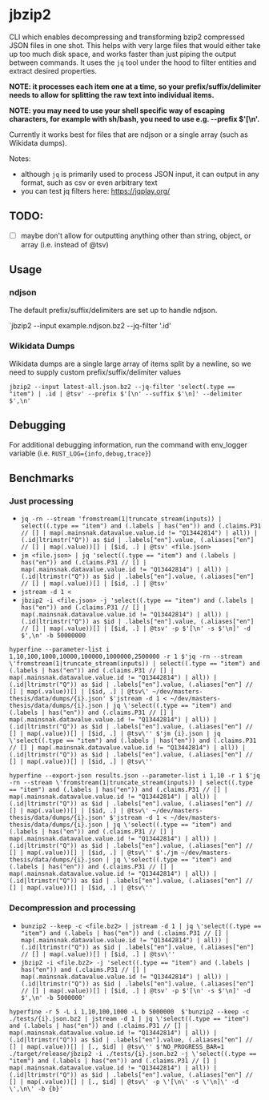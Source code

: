 # jbzip2

CLI which enables decompressing and transforming bzip2 compressed JSON files in one shot. This helps with very large files that would either take up too much disk space, and works faster than just piping the output between commands. It uses the `jq` tool under the hood to filter entities and extract desired properties.

**NOTE: it processes each item one at a time, so your prefix/suffix/delimiter needs to allow for splitting the raw text into individual items.**

**NOTE: you may need to use your shell specific way of escaping characters, for example with sh/bash, you need to use e.g. --prefix $'[\n'.**

Currently it works best for files that are ndjson or a single array (such as Wikidata dumps).

Notes:
- although `jq` is primarily used to process JSON input, it can output in any format, such as csv or even arbitrary text
- you can test jq filters here: https://jqplay.org/

## TODO:

- [ ] maybe don't allow for outputting anything other than string, object, or array (i.e. instead of @tsv)
## Usage

### ndjson

The default prefix/suffix/delimiters are set up to handle ndjson.

`jbzip2 --input example.ndjson.bz2 --jq-filter '.id'

### Wikidata Dumps

Wikidata dumps are a single large array of items split by a newline, so we need to supply custom prefix/suffix/delimiter values

`jbzip2 --input latest-all.json.bz2 --jq-filter 'select(.type == "item") | .id | @tsv' --prefix $'[\n' --suffix $'\n]' --delimiter $',\n'`


## Debugging

For additional debugging information, run the command with env_logger variable (i.e. `RUST_LOG={info,debug,trace}`)

## Benchmarks

### Just processing

- `jq -rn --stream 'fromstream(1|truncate_stream(inputs)) | select((.type == "item") and (.labels | has("en")) and (.claims.P31 // [] | map(.mainsnak.datavalue.value.id != "Q13442814") | all)) | (.id|ltrimstr("Q")) as $id | .labels["en"].value, (.aliases["en"] // [] | map(.value))[] | [$id, .] | @tsv' <file.json>`
- `jm <file.json> | jq 'select((.type == "item") and (.labels | has("en")) and (.claims.P31 // [] | map(.mainsnak.datavalue.value.id != "Q13442814") | all)) | (.id|ltrimstr("Q")) as $id | .labels["en"].value, (.aliases["en"] // [] | map(.value))[] | [$id, .] | @tsv'`
- `jstream -d 1 < `
- `jbzip2 -i <file.json> -j 'select((.type == "item") and (.labels | has("en")) and (.claims.P31 // [] | map(.mainsnak.datavalue.value.id != "Q13442814") | all)) | (.id|ltrimstr("Q")) as $id | .labels["en"].value, (.aliases["en"] // [] | map(.value))[] | [$id, .] | @tsv' -p $'[\n' -s $'\n]' -d $',\n' -b 50000000`

`hyperfine --parameter-list i 1,10,100,1000,10000,100000,1000000,2500000 -r 1 $'jq -rn --stream \'fromstream(1|truncate_stream(inputs)) | select((.type == "item") and (.labels | has("en")) and (.claims.P31 // [] | map(.mainsnak.datavalue.value.id != "Q13442814") | all)) | (.id|ltrimstr("Q")) as $id | .labels["en"].value, (.aliases["en"] // [] | map(.value))[] | [$id, .] | @tsv\' ~/dev/masters-thesis/data/dumps/{i}.json' $'jstream -d 1 < ~/dev/masters-thesis/data/dumps/{i}.json | jq \'select((.type == "item") and (.labels | has("en")) and (.claims.P31 // [] | map(.mainsnak.datavalue.value.id != "Q13442814") | all)) | (.id|ltrimstr("Q")) as $id | .labels["en"].value, (.aliases["en"] // [] | map(.value))[] | [$id, .] | @tsv\'' $'jm {i}.json | jq \'select((.type == "item") and (.labels | has("en")) and (.claims.P31 // [] | map(.mainsnak.datavalue.value.id != "Q13442814") | all)) | (.id|ltrimstr("Q")) as $id | .labels["en"].value, (.aliases["en"] // [] | map(.value))[] | [$id, .] | @tsv\''`

`hyperfine --export-json results.json --parameter-list i 1,10 -r 1 $'jq -rn --stream \'fromstream(1|truncate_stream(inputs)) | select((.type == "item") and (.labels | has("en")) and (.claims.P31 // [] | map(.mainsnak.datavalue.value.id != "Q13442814") | all)) | (.id|ltrimstr("Q")) as $id | .labels["en"].value, (.aliases["en"] // [] | map(.value))[] | [$id, .] | @tsv\' ~/dev/masters-thesis/data/dumps/{i}.json' $'jstream -d 1 < ~/dev/masters-thesis/data/dumps/{i}.json | jq \'select((.type == "item") and (.labels | has("en")) and (.claims.P31 // [] | map(.mainsnak.datavalue.value.id != "Q13442814") | all)) | (.id|ltrimstr("Q")) as $id | .labels["en"].value, (.aliases["en"] // [] | map(.value))[] | [$id, .] | @tsv\'' $'./jm ~/dev/masters-thesis/data/dumps/{i}.json | jq \'select((.type == "item") and (.labels | has("en")) and (.claims.P31 // [] | map(.mainsnak.datavalue.value.id != "Q13442814") | all)) | (.id|ltrimstr("Q")) as $id | .labels["en"].value, (.aliases["en"] // [] | map(.value))[] | [$id, .] | @tsv\''`

### Decompression and processing

- `bunzip2 --keep -c <file.bz2> | jstream -d 1 | jq \'select((.type == "item") and (.labels | has("en")) and (.claims.P31 // [] | map(.mainsnak.datavalue.value.id != "Q13442814") | all)) | (.id|ltrimstr("Q")) as $id | .labels["en"].value, (.aliases["en"] // [] | map(.value))[] | [$id, .] | @tsv\''`
- `jbzip2 -i <file.bz2> -j 'select((.type == "item") and (.labels | has("en")) and (.claims.P31 // [] | map(.mainsnak.datavalue.value.id != "Q13442814") | all)) | (.id|ltrimstr("Q")) as $id | .labels["en"].value, (.aliases["en"] // [] | map(.value))[] | [$id, .] | @tsv' -p $'[\n' -s $'\n]' -d $',\n' -b 5000000'`

`hyperfine -r 5 -L i 1,10,100,1000 -L b 5000000  $'bunzip2 --keep -c ./tests/{i}.json.bz2 | jstream -d 1 | jq \'select((.type == "item") and (.labels | has("en")) and (.claims.P31 // [] | map(.mainsnak.datavalue.value.id != "Q13442814") | all)) | (.id|ltrimstr("Q")) as $id | .labels["en"].value, (.aliases["en"] // [] | map(.value))[] | [., $id] | @tsv\'' $'NO_PROGRESS_BAR=1 ./target/release/jbzip2 -i ./tests/{i}.json.bz2 -j \'select((.type == "item") and (.labels | has("en")) and (.claims.P31 // [] | map(.mainsnak.datavalue.value.id != "Q13442814") | all)) | (.id|ltrimstr("Q")) as $id | .labels["en"].value, (.aliases["en"] // [] | map(.value))[] | [., $id] | @tsv\' -p \'[\n\' -s \'\n]\' -d \',\n\' -b {b}'`

